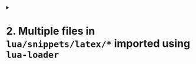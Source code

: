 <details> <summary>
    
# 2. Multiple files in `lua/snippets/latex/*` imported using `lua-loader`
</summary>
<details> <summary>
    
    `lua/plugins/luasnip.lua`
</summary>

```lua
return {
  "L3MON4D3/LuaSnip",
  -- follow latest release.
  -- version = "v2.*", -- Replace <CurrentMajor> by the latest released major (first number of latest release)
  -- install jsregexp (optional!).
  build = "make install_jsregexp",
  event = "InsertEnter",
  dependencies = {
    "saadparwaiz1/cmp_luasnip", -- for autocompletion
    "rafamadriz/friendly-snippets", -- useful snippets
  },
  config = function()
    local ls = require("luasnip")

    ls.setup({
      snip_env = {
        s = function (...)
          local snip = ls.s(...)
          table.insert(getfenv(2).ls_file_snippets, snip)
        end,
        parse = function (...)
          local snip = ls.parser.parse_snippet(...)
          table.insert(getfenv(2).ls_file_snippets, snip)
        end
      }
    })

    -- loads vscode style snippets from installed plugins (e.g. friendly-snippets)
    require("luasnip.loaders.from_vscode").lazy_load()
    require("luasnip.loaders.from_lua").load({paths="~/.config/nvim/lua/snippets"})
    -- require("snippets.init")

    vim.keymap.set({ "i" }, "<C-K>", function()
      ls.expand()
    end, { silent = true })
    vim.keymap.set({ "i", "s" }, "<C-k>", function()
      if ls.expand_or_jumpable() then
        ls.expand_or_jump()
      end
    end, { silent = true })
    vim.keymap.set({ "i", "s" }, "<C-j>", function()
      if ls.jumpable(-1) then
        ls.jump(-1)
      end
    end, { silent = true })
    vim.keymap.set({ "i", "s" }, "<C-E>", function()
      if ls.choice_active() then
        ls.change_choice(1)
      end
    end, { silent = true })
    vim.keymap.set({ "i", "s" }, "<C-n>", function()
      if ls.choice_active() then
        ls.change_choice(1)
      end
    end)
  end,
}
```
</details> <details> <summary> `lua/snippets/tex.lua` </summary>

```lua
local ls = require("luasnip")

local s = ls.snippet -- build snippets
local t = ls.text_node -- insert text
local i = ls.insert_node -- user input
local c = ls.choice_node -- multiple options

local extras = require("luasnip.extras")
-- local rep = extras.rep -- repeat for multiple cursors
local ne = extras.nonempty
local fmt = require("luasnip.extras.fmt").fmta -- formatting with [[]] and delimiters=<>

return { --
  s(
    {
      desc = "my desc1",
      trig = "\\my-trig1",
    },
    fmt(
      [[
      a^2 + b^2 = c^2
      ]],
      {}
    )
  ),
}
```
</details> <details> <summary> `lua/snippets/latex/mysnippets.lua` </summary>

```lua
local ls = require("luasnip")

local s = ls.snippet -- build snippets
local t = ls.text_node -- insert text
local i = ls.insert_node -- user input
local c = ls.choice_node -- multiple options

local extras = require("luasnip.extras")
-- local rep = extras.rep -- repeat for multiple cursors
local ne = extras.nonempty
local fmt = require("luasnip.extras.fmt").fmta -- formatting with [[]] and delimiters=<>

return { --
  s(
    {
      desc = "my desc2",
      trig = "\\my-trig2",
    },
    fmt(
      [[
      a^2 + b^2 = c^2 + d^2
      ]],
      {}
    )
  ),
}
```
</details> <details> <summary> Photos </summary>

Test
`ls.log_open()`
Error
I tried breaking sequentially `tex.lua` then `mysnippets.lua` but there was no achknowledgment of error on neovim
</details>
</details>
